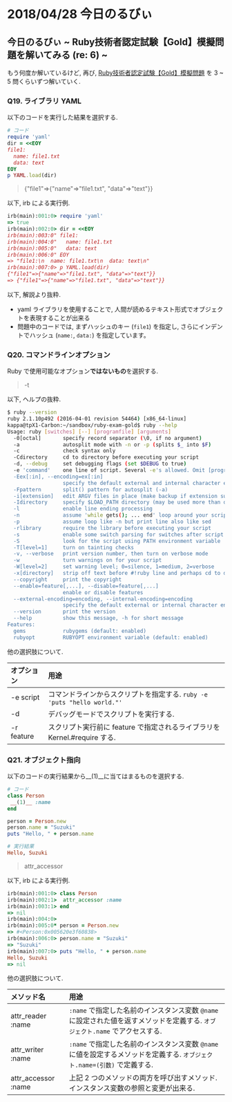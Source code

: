 # 2018/04/28 今日のるびぃ

## 今日のるびぃ ~ Ruby技術者認定試験【Gold】模擬問題を解いてみる (re: 6) ~

もう何度か解いているけど, 再び, [Ruby技術者認定試験【Gold】模擬問題](https://www.school.ctc-g.co.jp/ruby/training_ruby_gold_01_10.html) を 3 ~ 5 問くらいずつ解いていく.

### Q19. ライブラリ YAML

以下のコードを実行した結果を選択する.

```ruby
# コード
require 'yaml'
dir = <<EOY
file1:
  name: file1.txt
  data: text
EOY
p YAML.load(dir)
```

> {"file1"=>{"name"=>"file1.txt", "data"=>"text"}}

以下, irb による実行例.

```ruby
irb(main):001:0> require 'yaml'
=> true
irb(main):002:0> dir = <<EOY
irb(main):003:0" file1:
irb(main):004:0"   name: file1.txt
irb(main):005:0"   data: text
irb(main):006:0" EOY
=> "file1:\n  name: file1.txt\n  data: text\n"
irb(main):007:0> p YAML.load(dir)
{"file1"=>{"name"=>"file1.txt", "data"=>"text"}}
=> {"file1"=>{"name"=>"file1.txt", "data"=>"text"}}
```

以下, 解説より抜粋.

* yaml ライブラリを使用することで, 人間が読めるテキスト形式でオブジェクトを表現することが出来る
* 問題中のコードでは, まずハッシュのキー (`file1`) を指定し, さらにインデントでハッシュ (`name:`, `data:`) を指定しています。

### Q20. コマンドラインオプション

Ruby で使用可能なオプション**ではないもの**を選択する.

> -t

以下, ヘルプの抜粋.

```sh
$ ruby --version
ruby 2.1.10p492 (2016-04-01 revision 54464) [x86_64-linux]
kappa@tpX1-Carbon:~/sandbox/ruby-exam-gold$ ruby --help
Usage: ruby [switches] [--] [programfile] [arguments]
  -0[octal]       specify record separator (\0, if no argument)
  -a              autosplit mode with -n or -p (splits $_ into $F)
  -c              check syntax only
  -Cdirectory     cd to directory before executing your script
  -d, --debug     set debugging flags (set $DEBUG to true)
  -e 'command'    one line of script. Several -e's allowed. Omit [programfile]
  -Eex[:in], --encoding=ex[:in]
                  specify the default external and internal character encodings
  -Fpattern       split() pattern for autosplit (-a)
  -i[extension]   edit ARGV files in place (make backup if extension supplied)
  -Idirectory     specify $LOAD_PATH directory (may be used more than once)
  -l              enable line ending processing
  -n              assume 'while gets(); ... end' loop around your script
  -p              assume loop like -n but print line also like sed
  -rlibrary       require the library before executing your script
  -s              enable some switch parsing for switches after script name
  -S              look for the script using PATH environment variable
  -T[level=1]     turn on tainting checks
  -v, --verbose   print version number, then turn on verbose mode
  -w              turn warnings on for your script
  -W[level=2]     set warning level; 0=silence, 1=medium, 2=verbose
  -x[directory]   strip off text before #!ruby line and perhaps cd to directory
  --copyright     print the copyright
  --enable=feature[,...], --disable=feature[,...]
                  enable or disable features
  --external-encoding=encoding, --internal-encoding=encoding
                  specify the default external or internal character encoding
  --version       print the version
  --help          show this message, -h for short message
Features:
  gems            rubygems (default: enabled)
  rubyopt         RUBYOPT environment variable (default: enabled)
```

他の選択肢について.

| **オプション** | **用途** |
|:---|:---|
| -e script | コマンドラインからスクリプトを指定する. `ruby -e 'puts "hello world."'` |
| -d | デバッグモードでスクリプトを実行する. |
| -r feature | スクリプト実行前に feature で指定されるライブラリを Kernel.#require する. |

### Q21. オブジェクト指向

以下のコードの実行結果から\_\_(1)\_\_に当てはまるものを選択する.

```ruby
# コード
class Person
 __(1)__ :name
end

person = Person.new
person.name = "Suzuki"
puts "Hello, " + person.name

# 実行結果
Hello, Suzuki
```

> attr_accessor

以下, irb による実行例.

```ruby
irb(main):001:0> class Person
irb(main):002:1>  attr_accessor :name
irb(main):003:1> end
=> nil
irb(main):004:0> 
irb(main):005:0* person = Person.new
=> #<Person:0x005620e3f60838>
irb(main):006:0> person.name = "Suzuki"
=> "Suzuki"
irb(main):007:0> puts "Hello, " + person.name
Hello, Suzuki
=> nil
```

他の選択肢について.

| **メソッド名** | **用途** |
|:---|:---|
| attr_reader :name | `:name` で指定した名前のインスタンス変数 `@name` に設定された値を返すメソッドを定義する. `オブジェクト.name` でアクセスする. |
| attr_writer :name | `:name` で指定した名前のインスタンス変数 `@name` に値を設定するメソッドを定義する. `オブジェクト.name=(引数)` で定義する. |
| attr_accessor :name | 上記 2 つのメソッドの両方を呼び出すメソッド. インスタンス変数の参照と変更が出来る. |
